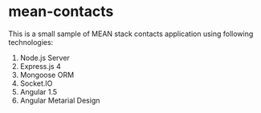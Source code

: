 # mean-contacts

This is a small sample of MEAN stack contacts application using following technologies:
   1. Node.js Server
   2. Express.js 4
   3. Mongoose ORM 
   4. Socket.IO
   5. Angular 1.5
   6. Angular Metarial Design
   
